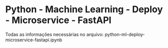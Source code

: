 # Python - Machine Learning - Deploy - Microservice - FastAPI
Todas as informações necessárias no arquivo: python-ml-deploy-microservice-fastapi.ipynb




